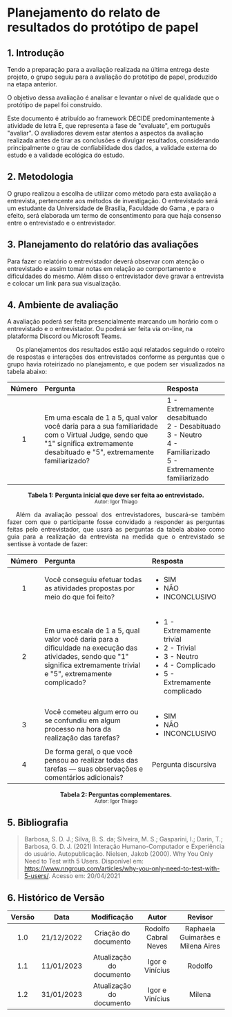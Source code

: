 
# Planejamento do relato de resultados do protótipo de papel

## 1. Introdução 

 Tendo a preparação para a avaliação realizada na última entrega deste projeto, o grupo seguiu para a avaliação do protótipo de papel, produzido na etapa anterior. 

O objetivo dessa avaliação é analisar e levantar o nível de qualidade que o protótipo de papel foi construído.

Este documento é atribuído ao framework DECIDE predominantemente à atividade de letra E, que representa a fase de "evaluate", em português "avaliar". O avaliadores devem estar atentos a aspectos da avaliação realizada antes de tirar as conclusões e divulgar resultados, considerando principalmente o grau de confiabilidade dos dados, a validade externa do estudo e a validade ecológica do estudo.

## 2. Metodologia

O grupo realizou a escolha de utilizar como método para esta avaliação a entrevista, pertencente aos métodos de investigação. O entrevistado será um estudante da Universidade de Brasília, Faculdade do Gama , e para o efeito, será elaborada um termo de consentimento para que haja consenso entre o entrevistado e o entrevistador.

## 3. Planejamento do relatório das avaliações

Para fazer o relatório o entrevistador deverá observar com atenção o entrevistado e assim tomar notas em relação ao comportamento e dificuldades do mesmo. Além disso o entrevistador deve gravar a entrevista e colocar um link para sua visualização.

## 4. Ambiente de avaliação

A avaliação poderá ser feita presencialmente marcando um horário com o entrevistado e o entrevistador. Ou poderá ser feita via on-line, na plataforma Discord ou Microsoft Teams.

<p style="text-indent: 20px; text-align: justify"> 
Os planejamentos dos resultados estão aqui relatados seguindo o roteiro de respostas e interações dos entrevistados conforme as perguntas que o grupo havia roteirizado no planejamento, e que podem ser visualizados na tabela abaixo:
</p>

| Número | Pergunta | Resposta |
|:--:|:---|:----|
| 1 | Em uma escala de 1 a 5, qual valor você daria para a sua familiaridade com o Virtual Judge, sendo que "1" significa extremamente desabituado e "5", extremamente familiarizado? | 1 - Extremamente desabituado<br/>2 - Desabituado<br/>3 - Neutro<br/>4 - Familiarizado<br/>5 - Extremamente familiarizado<br/> |

<figcaption align='center'>
    <b>Tabela 1: Pergunta inicial que deve ser feita ao entrevistado.</b>
        <br><small>Autor: Igor Thiago</small>
</figcaption> 

<p style="text-indent: 20px; text-align: justify">
Além da avaliação pessoal dos entrevistadores, buscará-se também fazer com que o participante fosse convidado a responder as perguntas feitas pelo entrevistador, que usará as perguntas da tabela abaixo como guia para a realização da entrevista na medida que o entrevistado se sentisse à vontade de fazer:
</p>

| Número | Pergunta | Resposta |
|:--:|:---|:---|
| 1 | Você conseguiu efetuar todas as atividades propostas por meio do que foi feito? | <ul> <li> SIM</li> <li>NÃO </li> <li> INCONCLUSIVO</li> </ul> |
| 2 | Em uma escala de 1 a 5, qual valor você daria para a dificuldade na execução das atividades, sendo que "1" significa extremamente trivial e "5", extremamente complicado? | <ul> <li>1 - Extremamente trivial<li>2 - Trivial<li>3 - Neutro<li>4 - Complicado<li>5 - Extremamente complicado </ul> |
| 3 | Você cometeu algum erro ou se confundiu em algum processo na hora da realização das tarefas? | <ul> <li> SIM</li> <li>  NÃO </li> <li> INCONCLUSIVO </li> </ul> |
| 4 | De forma geral, o que você pensou ao realizar todas das tarefas — suas observações e comentários adicionais? | Pergunta discursiva |

<figcaption align='center'>
    <b>Tabela 2: Perguntas complementares.</b>
        <br><small>Autor: Igor Thiago</small>
</figcaption> 

## 5. Bibliografia

> Barbosa, S. D. J.; Silva, B. S. da; Silveira, M. S.; Gasparini, I.; Darin, T.; Barbosa, G. D. J. (2021) Interação Humano-Computador e Experiência do usuário. Autopublicação.
> Nielsen, Jakob (2000). Why You Only Need to Test with 5 Users. Disponível em: <https://www.nngroup.com/articles/why-you-only-need-to-test-with-5-users/>. Acesso em: 20/04/2021

## 6. Histórico de Versão

| Versão | Data | Modificação | Autor | Revisor |
|:--:|:--:|:--:|:--:|:--:|
| 1.0 | 21/12/2022 | Criação do documento | Rodolfo Cabral Neves | Raphaela Guimarães e Milena Aires |
| 1.1 | 11/01/2023 | Atualização do documento | Igor e Vinícius | Rodolfo |
| 1.2 | 31/01/2023 | Atualização do documento | Igor e Vinícius | Milena |